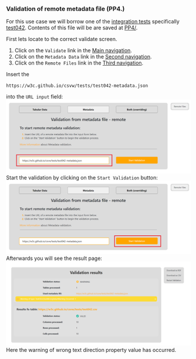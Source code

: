 ### Validation of remote metadata file (PP4.)
For this use case we will borrow one of the [integration tests](https://w3c.github.io/csvw/tests/#manifest-validation) specifically [test042](https://w3c.github.io/csvw/tests/#manifest-validation#test042).
Contents of this file will be are saved at [PP4/](https://gitlab.mff.cuni.cz/kolcunm/csv-validator/-/tree/master/Docs/User/WebApp/Examples/PP4).

First lets locate to the correct validate screen.
1. Click on the `Validate` link in the [Main navigation](./#main-navigation).
2. Click on the `Metadata Data` link in the [Second navigation](./#validate-screens-second-navigation).
3. Click on the `Remote Files` link in the [Third navigation](./#validate-screens-third-navigation).

Insert the 
```
https://w3c.github.io/csvw/tests/test042-metadata.json
``` 
into the `URL input` field:
![pp4 input](img/pp4_input.png)
Start the validation by clicking on the `Start Validation` button: 
![pp4 start validation](img/pp4_start_validation.png)
Afterwards you will see the result page:
![pp4 result page](img/pp4_result_page.png)
Here the warning of wrong text direction property value has occurred.